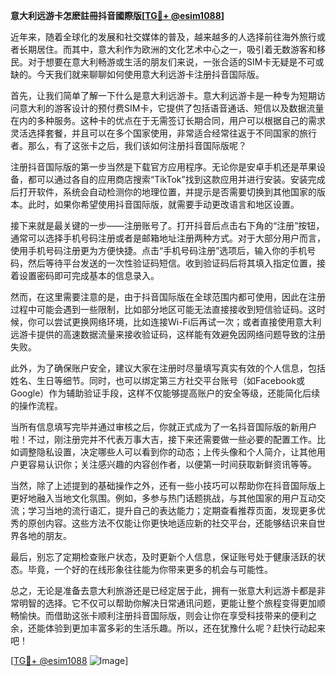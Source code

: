 **意大利远游卡怎麽註冊抖音國際版[[TG💪+ @esim1088](https://t.me/s/esim1088)]**

近年来，随着全球化的发展和社交媒体的普及，越来越多的人选择前往海外旅行或者长期居住。而其中，意大利作为欧洲的文化艺术中心之一，吸引着无数游客和移民。对于想要在意大利畅游或生活的朋友们来说，一张合适的SIM卡无疑是不可或缺的。今天我们就来聊聊如何使用意大利远游卡注册抖音国际版。

首先，让我们简单了解一下什么是意大利远游卡。意大利远游卡是一种专为短期访问意大利的游客设计的预付费SIM卡，它提供了包括语音通话、短信以及数据流量在内的多种服务。这种卡的优点在于无需签订长期合同，用户可以根据自己的需求灵活选择套餐，并且可以在多个国家使用，非常适合经常往返于不同国家的旅行者。那么，有了这张卡之后，我们该如何注册抖音国际版呢？

注册抖音国际版的第一步当然是下载官方应用程序。无论你是安卓手机还是苹果设备，都可以通过各自的应用商店搜索“TikTok”找到这款应用并进行安装。安装完成后打开软件，系统会自动检测你的地理位置，并提示是否需要切换到其他国家的版本。此时，如果你希望使用抖音国际版，就需要手动更改语言和地区设置。

接下来就是最关键的一步——注册账号了。打开抖音后点击右下角的“注册”按钮，通常可以选择手机号码注册或者是邮箱地址注册两种方式。对于大部分用户而言，使用手机号码注册更为方便快捷。点击“手机号码注册”选项后，输入你的手机号码，然后等待平台发送的一次性验证码短信。收到验证码后将其填入指定位置，接着设置密码即可完成基本的信息录入。

然而，在这里需要注意的是，由于抖音国际版在全球范围内都可使用，因此在注册过程中可能会遇到一些限制，比如部分地区可能无法直接接收到短信验证码。这时候，你可以尝试更换网络环境，比如连接Wi-Fi后再试一次；或者直接使用意大利远游卡提供的高速数据流量来接收验证码，这样能有效避免因网络问题导致的注册失败。

此外，为了确保账户安全，建议大家在注册时尽量填写真实有效的个人信息，包括姓名、生日等细节。同时，也可以绑定第三方社交平台账号（如Facebook或Google）作为辅助验证手段，这样不仅能够提高账户的安全等级，还能简化后续的操作流程。

当所有信息填写完毕并通过审核之后，你就正式成为了一名抖音国际版的新用户啦！不过，刚注册完并不代表万事大吉，接下来还需要做一些必要的配置工作。比如调整隐私设置，决定哪些人可以看到你的动态；上传头像和个人简介，让其他用户更容易认识你；关注感兴趣的内容创作者，以便第一时间获取新鲜资讯等等。

当然，除了上述提到的基础操作之外，还有一些小技巧可以帮助你在抖音国际版上更好地融入当地文化氛围。例如，多参与热门话题挑战，与其他国家的用户互动交流；学习当地的流行语汇，提升自己的表达能力；定期查看推荐页面，发现更多优秀的原创内容。这些方法不仅能让你更快地适应新的社交平台，还能够结识来自世界各地的朋友。

最后，别忘了定期检查账户状态，及时更新个人信息，保证账号处于健康活跃的状态。毕竟，一个好的在线形象往往能为你带来更多的机会与可能性。

总之，无论是准备去意大利旅游还是已经定居于此，拥有一张意大利远游卡都是非常明智的选择。它不仅可以帮助你解决日常通讯问题，更能让整个旅程变得更加顺畅愉快。而借助这张卡顺利注册抖音国际版，则会让你在享受科技带来的便利之余，还能体验到更加丰富多彩的生活乐趣。所以，还在犹豫什么呢？赶快行动起来吧！

[[TG💪+ @esim1088](https://t.me/s/esim1088) ![Image](https://i.postimg.cc/4NQfJmqS/Snipaste-2025-05-13-00-14-12.png)]